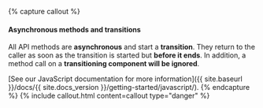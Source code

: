 {% capture callout %}

#### Asynchronous methods and transitions

All API methods are **asynchronous** and start a **transition**. They return to the caller as soon as the transition is
started but **before it ends**. In addition, a method call on a **transitioning component will be ignored**.

[See our JavaScript documentation for more information]({{ site.baseurl }}/docs/{{ site.docs_version
}}/getting-started/javascript/). {% endcapture %} {% include callout.html content=callout type="danger" %}
